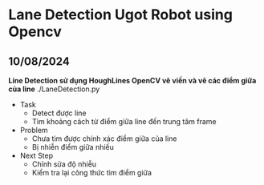 # Lane Detection Ugot Robot using Opencv

## 10/08/2024
**Line Detection sử dụng HoughLines OpenCV vẽ viền và vẽ các điểm giữa của line**
 ./LaneDetection.py
- Task
  - Detect được line
  - Tìm khoảng cách từ điểm giữa line đến trung tâm frame
- Problem
  - Chưa tìm được chính xác điểm giữa của line
  - Bị nhiễn điểm giữa nhiều
- Next Step
  - Chỉnh sửa độ nhiễu
  - Kiểm tra lại công thức tìm điểm giữa